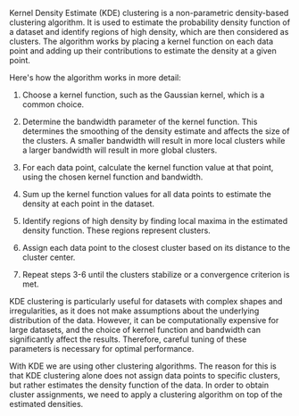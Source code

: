 Kernel Density Estimate (KDE) clustering is a non-parametric density-based clustering algorithm. It is used to estimate the probability density function of a dataset and identify regions of high density, which are then considered as clusters. The algorithm works by placing a kernel function on each data point and adding up their contributions to estimate the density at a given point.

Here's how the algorithm works in more detail:
1. Choose a kernel function, such as the Gaussian kernel, which is a common choice.

2. Determine the bandwidth parameter of the kernel function. This determines the smoothing of the density estimate and affects the size of the clusters. A smaller bandwidth will result in more local clusters while a larger bandwidth will result in more global clusters.

3. For each data point, calculate the kernel function value at that point, using the chosen kernel function and bandwidth.

4. Sum up the kernel function values for all data points to estimate the density at each point in the dataset.

5. Identify regions of high density by finding local maxima in the estimated density function. These regions represent clusters.

6. Assign each data point to the closest cluster based on its distance to the cluster center.

7. Repeat steps 3-6 until the clusters stabilize or a convergence criterion is met.

KDE clustering is particularly useful for datasets with complex shapes and irregularities, as it does not make assumptions about the underlying distribution of the data. However, it can be computationally expensive for large datasets, and the choice of kernel function and bandwidth can significantly affect the results. Therefore, careful tuning of these parameters is necessary for optimal performance.

With KDE we are using other clustering algorithms. The reason for this is that KDE clustering alone does not assign data points to specific clusters, but rather estimates the density function of the data. In order to obtain cluster assignments, we need to apply a clustering algorithm on top of the estimated densities.